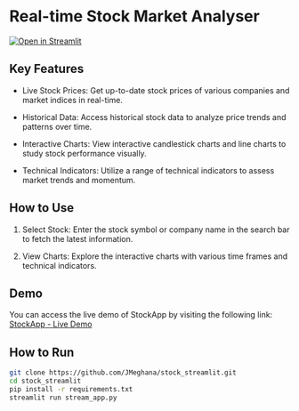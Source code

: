 # Real-time Stock Market Analyser

[![Open in Streamlit](https://static.streamlit.io/badges/streamlit_badge_black_white.svg)](https://stockapp-dlzhgaezg83u44awcdqkrg.streamlit.app/)

## Key Features

- Live Stock Prices: Get up-to-date stock prices of various companies and market indices in real-time.

- Historical Data: Access historical stock data to analyze price trends and patterns over time.

- Interactive Charts: View interactive candlestick charts and line charts to study stock performance visually.

- Technical Indicators: Utilize a range of technical indicators to assess market trends and momentum.

## How to Use

1. Select Stock: Enter the stock symbol or company name in the search bar to fetch the latest information.

2. View Charts: Explore the interactive charts with various time frames and technical indicators.

## Demo

You can access the live demo of StockApp by visiting the following link:
[StockApp - Live Demo](https://stockapp-dlzhgaezg83u44awcdqkrg.streamlit.app/)

## How to Run

```bash
git clone https://github.com/JMeghana/stock_streamlit.git
cd stock_streamlit
pip install -r requirements.txt
streamlit run stream_app.py
